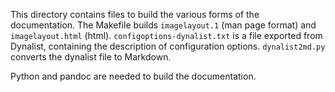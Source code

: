 This directory contains files to build the various forms of the
documentation. The Makefile builds `imagelayout.1` (man page format)
and `imagelayout.html` (html). `configoptions-dynalist.txt` is a file
exported from Dynalist, containing the description of configuration
options. `dynalist2md.py` converts the dynalist file to Markdown.

Python and pandoc are needed to build the documentation.
